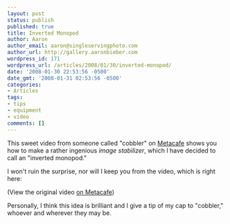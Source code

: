 ```yaml
---
layout: post
status: publish
published: true
title: Inverted Monopod
author: Aaron
author_email: aaron@singleservingphoto.com
author_url: http://gallery.aaronbieber.com
wordpress_id: 171
wordpress_url: /articles/2008/01/30/inverted-monopod/
date: '2008-01-30 22:53:56 -0500'
date_gmt: '2008-01-31 02:53:56 -0500'
categories:
- Articles
tags:
- tips
- equipment
- video
comments: []
---
```

This sweet video from someone called "cobbler" on
[Metacafe](http://www.metacafe.com) shows you how to make a rather
ingenious _image stabilizer_, which I have decided to call an
"inverted monopod."

I won't ruin the surprise, nor will I keep you from the video, which is
right here:

(View the original video [on
Metacafe](http://www.metacafe.com/watch/1041948/1_image_stabilizer_for_any_camera_lose_the_tripod/))

Personally, I think this idea is brilliant and I give a tip of my cap to
"cobbler," whoever and wherever they may be.

